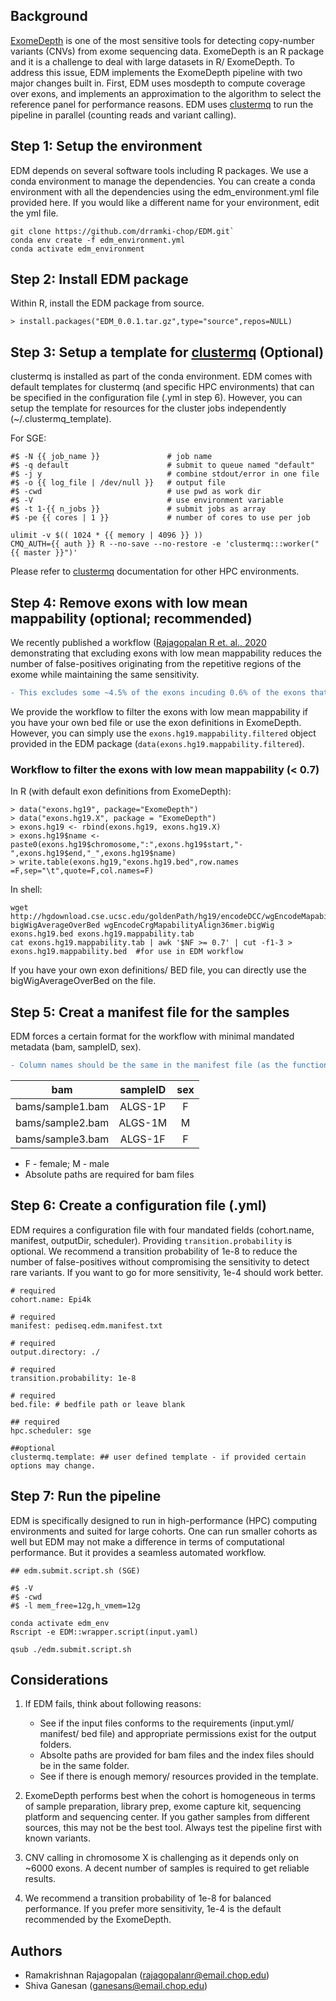 ## Background

[ExomeDepth](https://cran.r-project.org/web/packages/ExomeDepth/index.html) is one of the most sensitive tools for detecting copy-number variants (CNVs) from exome sequencing data. ExomeDepth is an R package and it is a challenge to deal with large datasets in R/ ExomeDepth. To address this issue, EDM implements the ExomeDepth pipeline with two major changes built in. First, EDM uses mosdepth to compute coverage over exons, and implements an approximation to the algorithm to select the reference panel for performance reasons. EDM uses [clustermq](https://cran.r-project.org/web/packages/clustermq/index.html) to run the pipeline in parallel (counting reads and variant calling). 

## Step 1: Setup the environment
EDM depends on several software tools including R packages. We use a conda environment to manage the dependencies. You can create a conda environment with all the dependencies using the edm_environment.yml file provided here. If you would like a different name for your environment, edit the yml file.

```
git clone https://github.com/drramki-chop/EDM.git` 
conda env create -f edm_environment.yml
conda activate edm_environment
```

## Step 2: Install EDM package

Within R, install the EDM package from source.

`> install.packages("EDM_0.0.1.tar.gz",type="source",repos=NULL)`

## Step 3: Setup a template for [clustermq](https://cran.r-project.org/web/packages/clustermq/vignettes/userguide.html) (Optional)

clustermq is installed as part of the conda environment. EDM comes with default templates for clustermq (and specific HPC environments) that can be specified in the configuration file (.yml in step 6). However, you can setup the template for resources for the cluster jobs independently (~/.clustermq_template).

For SGE:

```
#$ -N {{ job_name }}               # job name
#$ -q default                      # submit to queue named "default"
#$ -j y                            # combine stdout/error in one file
#$ -o {{ log_file | /dev/null }}   # output file
#$ -cwd                            # use pwd as work dir
#$ -V                              # use environment variable
#$ -t 1-{{ n_jobs }}               # submit jobs as array
#$ -pe {{ cores | 1 }}             # number of cores to use per job

ulimit -v $(( 1024 * {{ memory | 4096 }} ))
CMQ_AUTH={{ auth }} R --no-save --no-restore -e 'clustermq:::worker("{{ master }}")'
```

Please refer to [clustermq](https://cran.r-project.org/web/packages/clustermq/vignettes/userguide.html) documentation for other HPC environments.

## Step 4: Remove exons with low mean mappability (optional; recommended)

We recently published a workflow ([Rajagopalan R et. al., 2020](https://genomemedicine.biomedcentral.com/articles/10.1186/s13073-020-0712-0) demonstrating that excluding exons with low mean mappability reduces the number of false-positives originating from the repetitive regions of the exome while maintaining the same sensitivity.

```diff
- This excludes some ~4.5% of the exons incuding 0.6% of the exons that may be clinically-relevant.
```
We provide the workflow to filter the exons with low mean mappability if you have your own bed file or use the exon definitions in ExomeDepth. However, you can simply use the `exons.hg19.mappability.filtered` object provided in the EDM package (`data(exons.hg19.mappability.filtered`).

### Workflow to filter the exons with low mean mappability (< 0.7)

In R (with default exon definitions from ExomeDepth):

```
> data("exons.hg19", package="ExomeDepth")
> data("exons.hg19.X", package = "ExomeDepth")
> exons.hg19 <- rbind(exons.hg19, exons.hg19.X)
> exons.hg19$name <- paste0(exons.hg19$chromosome,":",exons.hg19$start,"-",exons.hg19$end,"_",exons.hg19$name)
> write.table(exons.hg19,"exons.hg19.bed",row.names =F,sep="\t",quote=F,col.names=F)

```
In shell:

```
wget http://hgdownload.cse.ucsc.edu/goldenPath/hg19/encodeDCC/wgEncodeMapability/wgEncodeCrgMapabilityAlign36mer.bigWig
bigWigAverageOverBed wgEncodeCrgMapabilityAlign36mer.bigWig exons.hg19.bed exons.hg19.mappability.tab
cat exons.hg19.mappability.tab | awk '$NF >= 0.7' | cut -f1-3 > exons.hg19.mappability.bed  #for use in EDM workflow
```

If you have your own exon definitions/ BED file, you can directly use the bigWigAverageOverBed on the file.

## Step 5: Creat a manifest file for the samples

EDM forces a certain format for the workflow with minimal mandated metadata (bam, sampleID, sex). 
```diff
- Column names should be the same in the manifest file (as the functions use them).
```

| bam   |      sampleID      |  sex |
|:--------:|:-------------:|:-----:|
| bams/sample1.bam | ALGS-1P| F |
| bams/sample2.bam | ALGS-1M| M |
| bams/sample3.bam | ALGS-1F| F |

 - F - female; M - male
 - Absolute paths are required for bam files
 
## Step 6: Create a configuration file (.yml)

EDM requires a configuration file with four mandated fields (cohort.name, manifest, outputDir, scheduler). Providing `transition.probability` is optional. We recommend a transition probability of 1e-8 to reduce the number of false-positives without compromising the sensitivity to detect rare variants. If you want to go for more sensitivity, 1e-4 should work better.

```
# required
cohort.name: Epi4k

# required
manifest: pediseq.edm.manifest.txt

# required
output.directory: ./

# required
transition.probability: 1e-8

# required
bed.file: # bedfile path or leave blank

## required
hpc.scheduler: sge

##optional 
clustermq.template: ## user defined template - if provided certain options may change.
```

## Step 7: Run the pipeline

EDM is specifically designed to run in high-performance (HPC) computing environments and suited for large cohorts. One can run smaller cohorts as well but EDM may not make a difference in terms of computational performance. But it provides a seamless automated workflow.

```
## edm.submit.script.sh (SGE)

#$ -V
#$ -cwd
#$ -l mem_free=12g,h_vmem=12g

conda activate edm_env
Rscript -e EDM::wrapper.script(input.yaml)

```

```
qsub ./edm.submit.script.sh
```


## Considerations

1. If EDM fails, think about following reasons:
    - See if the input files conforms to the requirements (input.yml/ manifest/ bed file) and appropriate permissions exist for the output folders.
    - Absolte paths are provided for bam files and the index files should be in the same folder.
    - See if there is enough memory/ resources provided in the template.

2. ExomeDepth performs best when the cohort is homogeneous in terms of sample preparation, library prep, exome capture kit,  sequencing platform and sequencing center. If you gather samples from different sources, this may not be the best tool. Always test the pipeline first with known variants.

3. CNV calling in chromosome X is challenging as it depends only on ~6000 exons. A decent number of samples is required to get reliable results.

4. We recommend a transition probability of 1e-8 for balanced performance. If you prefer more sensitivity, 1e-4 is the default recommended by the ExomeDepth.


## Authors
 - Ramakrishnan Rajagopalan (rajagopalanr@email.chop.edu)
 - Shiva Ganesan (ganesans@email.chop.edu)
